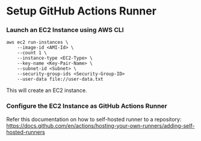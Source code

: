 # Setup GitHub Actions Runner

### Launch an EC2 Instance using AWS CLI

```
aws ec2 run-instances \
    --image-id <AMI-Id> \
    --count 1 \
    --instance-type <EC2-Type> \
    --key-name <Key-Pair-Name> \
    --subnet-id <Subnet> \
    --security-group-ids <Security-Group-ID>
    --user-data file://user-data.txt
```

This will create an EC2 instance.


### Configure the EC2 Instance as GitHub Actions Runner

Refer this documentation on how to self-hosted runner to a repository:
https://docs.github.com/en/actions/hosting-your-own-runners/adding-self-hosted-runners
